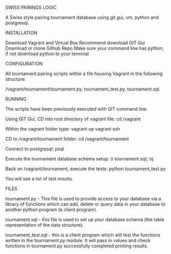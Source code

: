 SWISS PAIRINGS LOGIC 

A Swiss style pairing tournament database using git gui, vm, python and postgresql.

INSTALLATION

Download Vagrant and Virtual Box
Recommend download GIT Gui
Download or clone Github Repo
Make sure your command line has python, if not download python to your terminal

CONFIGURATION

All tournament pairing scripts within a file housing Vagrant in the following structure:

/vagrant/tournament/tournament.py, tournament_test.py, tournament.sql.

RUNNING

The scripts have been previously executed with GIT command line.

Using GIT Gui, CD into root directory of vagrant file:
cd /vagrant

Within the vagrant folder type:
vagrant up
vagrant ssh

CD to /vagrant/tournament folder:
cd /vagrant/tournament

Connect to postgresql:
psql

Execute the tournament database schema setup:
\i tournament.sql;
\q

Back on /vagrant/tournament, execute the tests:
python tournament_test.py

You will see a list of test results.

FILES

tournament.py - This file is used to provide access to your database via a library of functions which can add, delete or query data in your database to another python program (a client program).

tournament.sql - this file is used to set up your database schema (the table representation of the data structure).

tournament_test.sql - this is a client program which will test the functions written in the tournament.py module. It will pass in values and check functions in tournament.py successfully completed printing results.


